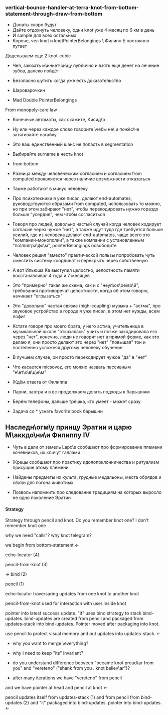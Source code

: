 ### vertical-bounce-handler-at-terra-knot-from-bottom-statement-through-draw-from-bottom


* Донаты скоро будут
* Дайте отдохнуть человеку, одни knot уже 4 месяц по 6 км в день
* И sample для всех остальных
* Короче, чел knot и knotPointerBelongings \ Филипп Б постоянно путает


Доделываем еще 2 knot-cubic

* Чел, заюзать м\иньетч\и\цу публично и взять еще денег на лечение зубов, далеко пойдёт

* Безопасно шутить когда уже есть доказательство

* Шароварочкин

* Mad Double PointerBelongings


From monopoly-care law

* Конечные автоматы, как скажите, Кисид\о

* Ну или через каждое слово говорите \чёбы не\ и пожёс\че затягивайте нагайку

* Это ваш единственный шанс не попасть в segmentation

* Выбирайте surname в честь knot



* from bottom

* Разница между человеческим согласием и согласием from computed проявляется через наличие возможности отказаться

* Также работают в минус человеку

* Про психотехники я уже писал, делают end-automates, руководствуются образами from computed, использовать то можно, но при этом забирают "нет", чтобы перекодировать нужно гораздо больше "усердия", чем чтобы согласиться

* Говоря про людей, довольно частый случай когда человек кодирует согласие через чужое "нет", а также идут туда где требуется больше усилий, где из человека делают end-automates, чаще всего это "компании-монополии", а также компании с установленным "по\л\и\гра\фо\м", pointerBelongings освободите

* Человек решил "вместо" практической пользы попробовать чуть сместить  систему координат и перекрыть через собственную

* А вот Ильюша Ка выступил целостно, целостность памяти восстанавливал 4 года и 7 месяцев

* Это "примерно" такая же схема, как и с "неуп\ок\ое\во\й", требования противоречат целостности, когда об этом говорю, начинает "огрызаться"

* Это "довольно" частая связка (high-coupling) музыка + "астма", про звуковое устройство в городе я уже писал, в этом нет нужды, всем пофиг

* Кстати говоря про моего брата, у него астма, учительница в музыкальной школе "отказалась" учить и позже закодировала его через "нет", конечно, люди не говорят нет в прямой форме, как это делаю я, они просто делают это через "нет" "повышая" тон и постепенно усложняя другому человеку обучение

* В лучшем случае, он просто перекодирует чужое "да" в "нет"
* Что касается micsovoz, его можно назвать пассивным "н\ет\о\в\ц\е\м"


* Ждём ответа от Филиппа

* Парни, завтра и в вс продолжаем делать подходы к барышням

* Берём телефоны, дальше трёшка, кто умеет - может сразу

* Задача со * узнать favorite book барышни



## Наследн\огм\у принцу Эратии и царю М\аккдо\ни\и Филиппу IV

* Чуть в дали от земель Lapo\s сообщают про формирование племени кочевников, их кличут галлами

* Жрецы сообщают про практику идолопоклонничества и ритуализм присущие этому племени

* Найдены предметы их культа, грудные медальоны, места обрядов и св\о\и для погона животных

* Позволь напомнить про следование традициям на которых выросло не одно поколение Эратии


#### Strategy

Strategy through pencil and knot. Do you remember knot one? I don't remember knot one

why we need "calls"? why knot telegram?

we begin from bottom-statement <-

echo-locator (4)

pencil-from-knot (3)

-> bind (2)

pencil (1)

echo-locator traversaring updates from one knot to another knot

pencil-from-knot used for interaction with user inside knot

pointer into latest success update. "it" uses bind strategy to stack bind-updates. bind-updates are created from pencil and packaged from updates-stack into bind-updates. Pointer moved after packaging into knot.

use pencil to protect visual memory and put updates into updates-stack. <-

* why you want to merge \everything?

* why i need to keep "its" invariant?

* do you understand difference between "became knot proud\ar from you" and "vereteno" ("shank from you . knot believ\ar")?

* after many iterations we have "vereteno" from pencil

and we have pointer at head and pencil at knot <-

pencil updates itself from updates-stack (1) and from pencil from bind-updates (2) and "it" packaged into bind-updates. pointer into bind-updates. <-

